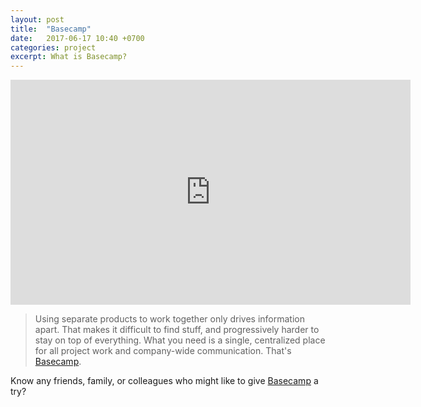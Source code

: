 ```yaml
---
layout: post
title:  "Basecamp"
date:   2017-06-17 10:40 +0700
categories: project
excerpt: What is Basecamp?
---
```


<iframe width="640" height="360" src="https://www.youtube.com/embed/Q9_BI-5-GXQ?rel=0&amp;controls=0&amp;showinfo=0" frameborder="0" allowfullscreen></iframe>

> Using separate products to work together only drives information apart. That makes it difficult to find stuff, and progressively harder to stay on top of everything. What you need is a single, centralized place for all project work and company-wide communication. That's [Basecamp][basecamp].

Know any friends, family, or colleagues who might like to give [Basecamp][basecamp] a try?

[basecamp]: https://3.basecamp.com/r/ql0l